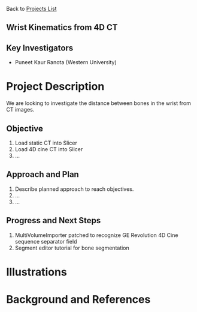 Back to [Projects List](../../README.md#ProjectsList)

## Wrist Kinematics from 4D CT

## Key Investigators
- Puneet Kaur Ranota (Western University) 

# Project Description
We are looking to investigate the distance between bones in the wrist from CT images.

## Objective
1. Load static CT into Slicer
1. Load 4D cine CT into Slicer
1. ...

## Approach and Plan

1. Describe planned approach to reach objectives.
1. ...
1. ...

## Progress and Next Steps

1. MultiVolumeImporter patched to recognize GE Revolution 4D Cine sequence separator field
1. Segment editor tutorial for bone segmentation

# Illustrations

<!--![Description of picture](Example2.jpg)-->

<!--![Some more images](Example2.jpg)-->

# Background and References

<!--Use this space for information that may help people better understand your project, like links to papers, source code, or data.

- Source code: https://github.com/YourUser/YourRepository
- Documentation: https://link.to.docs
- Test data: https://link.to.test.data
-->
